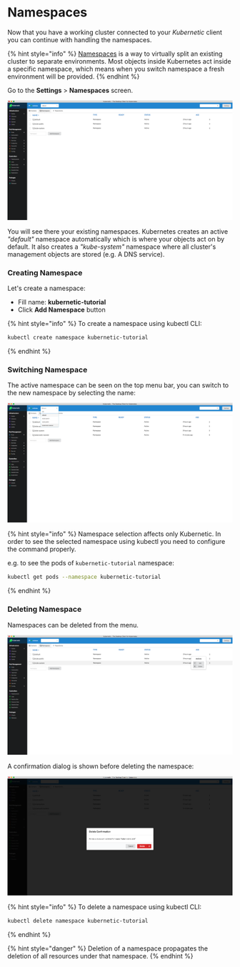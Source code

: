 # Namespaces

Now that you have a working cluster connected to your _Kubernetic_ client you can continue with handling the namespaces.

{% hint style="info" %}
[Namespaces](https://kubernetes.io/docs/concepts/overview/working-with-objects/namespaces/) is a way to virtually split an existing cluster to separate environments. Most objects inside Kubernetes act inside a specific namespace, which means when you switch namespace a fresh environment will be provided.
{% endhint %}

Go to the **Settings** &gt; **Namespaces** screen.

![Settings &amp;gt; Namespaces: Manage namespaces](.gitbook/assets/namespaces%20%281%29.png)

You will see there your existing namespaces. Kubernetes creates an active _"default"_ namespace automatically which is where your objects act on by default. It also creates a _"kube-system"_ namespace where all cluster's management objects are stored \(e.g. A DNS service\).

### Creating Namespace

Let's create a namespace:

* Fill name: **kubernetic-tutorial**
* Click **Add Namespace** button

{% hint style="info" %}
To create a namespace using kubectl CLI:

```bash
kubectl create namespace kubernetic-tutorial
```
{% endhint %}

### Switching Namespace

The active namespace can be seen on the top menu bar, you can switch to the new namespace by selecting the name:

![Switching Namespace](.gitbook/assets/switching-namespace.png)

{% hint style="info" %}
Namespace selection affects only Kubernetic. In order to see the selected namespace using kubectl you need to configure the command properly.

e.g. to see the pods of `kubernetic-tutorial` namespace:

```bash
kubectl get pods --namespace kubernetic-tutorial
```
{% endhint %}

### Deleting Namespace

Namespaces can be deleted from the menu.

![Settings &amp;gt; Namespaces Menu](.gitbook/assets/namespace-menu.png)

A confirmation dialog is shown before deleting the namespace:

![Settings &amp;gt; Namespace deletion confirmation](.gitbook/assets/namespace-delete-confirmation.png)

{% hint style="info" %}
To delete a namespace using kubectl CLI:

```bash
kubectl delete namespace kubernetic-tutorial
```
{% endhint %}

{% hint style="danger" %}
Deletion of a namespace propagates the deletion of all resources under that namespace.
{% endhint %}



